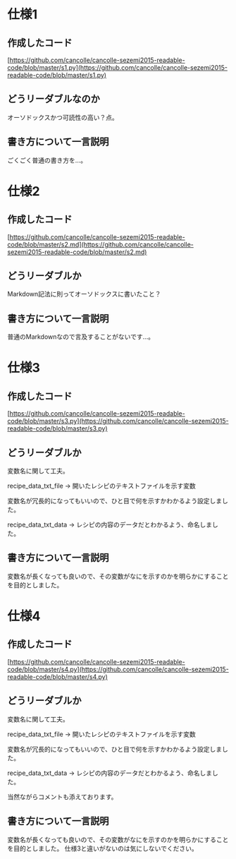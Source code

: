 # 仕様1

## 作成したコード

[https://github.com/cancolle/cancolle-sezemi2015-readable-code/blob/master/s1.py](https://github.com/cancolle/cancolle-sezemi2015-readable-code/blob/master/s1.py)

## どうリーダブルなのか

オーソドックスかつ可読性の高い？点。

## 書き方について一言説明

ごくごく普通の書き方を…。

# 仕様2

## 作成したコード

[https://github.com/cancolle/cancolle-sezemi2015-readable-code/blob/master/s2.md](https://github.com/cancolle/cancolle-sezemi2015-readable-code/blob/master/s2.md)

## どうリーダブルか

Markdown記法に則ってオーソドックスに書いたこと？

## 書き方について一言説明

普通のMarkdownなので言及することがないです…。

# 仕様3

## 作成したコード

[https://github.com/cancolle/cancolle-sezemi2015-readable-code/blob/master/s3.py](https://github.com/cancolle/cancolle-sezemi2015-readable-code/blob/master/s3.py)

## どうリーダブルか

変数名に関して工夫。

recipe_data_txt_file  -> 開いたレシピのテキストファイルを示す変数

変数名が冗長的になってもいいので、ひと目で何を示すかわかるよう設定しました。

recipe_data_txt_data -> レシピの内容のデータだとわかるよう、命名しました。


## 書き方について一言説明

変数名が長くなっても良いので、その変数がなにを示すのかを明らかにすることを目的としました。

# 仕様4

## 作成したコード

[https://github.com/cancolle/cancolle-sezemi2015-readable-code/blob/master/s4.py](https://github.com/cancolle/cancolle-sezemi2015-readable-code/blob/master/s4.py)

## どうリーダブルか

変数名に関して工夫。

recipe_data_txt_file  -> 開いたレシピのテキストファイルを示す変数

変数名が冗長的になってもいいので、ひと目で何を示すかわかるよう設定しました。

recipe_data_txt_data -> レシピの内容のデータだとわかるよう、命名しました。

当然ながらコメントも添えております。

## 書き方について一言説明

変数名が長くなっても良いので、その変数がなにを示すのかを明らかにすることを目的としました。
仕様3と違いがないのは気にしないでください。